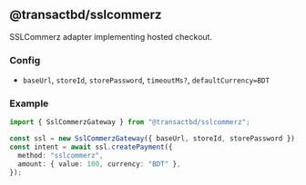 ## @transactbd/sslcommerz

SSLCommerz adapter implementing hosted checkout.

### Config

- `baseUrl`, `storeId`, `storePassword`, `timeoutMs?`, `defaultCurrency=BDT`

### Example

```ts
import { SslCommerzGateway } from "@transactbd/sslcommerz";

const ssl = new SslCommerzGateway({ baseUrl, storeId, storePassword });
const intent = await ssl.createPayment({
  method: "sslcommerz",
  amount: { value: 100, currency: "BDT" },
});
```
